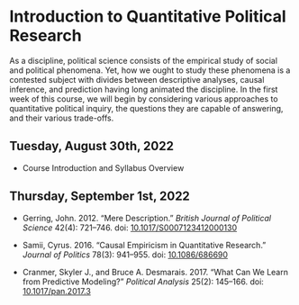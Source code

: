 Introduction to Quantitative Political Research
================

As a discipline, political science consists of the empirical study of
social and political phenomena. Yet, how we ought to study these
phenomena is a contested subject with divides between descriptive
analyses, causal inference, and prediction having long animated the
discipline. In the first week of this course, we will begin by
considering various approaches to quantitative political inquiry, the
questions they are capable of answering, and their various trade-offs.

## Tuesday, August 30th, 2022

-   Course Introduction and Syllabus Overview

## Thursday, September 1st, 2022

-   Gerring, John. 2012. “Mere Description.” *British Journal of
    Political Science* 42(4): 721–746. doi:
    [10.1017/S0007123412000130](https://doi.org/10.1017/S0007123412000130)

-   Samii, Cyrus. 2016. “Causal Empiricism in Quantitative Research.”
    *Journal of Politics* 78(3): 941–955. doi:
    [10.1086/686690](https://doi.org/10.1086/686690)

-   Cranmer, Skyler J., and Bruce A. Desmarais. 2017. “What Can We Learn
    from Predictive Modeling?” *Political Analysis* 25(2): 145–166. doi:
    [10.1017/pan.2017.3](https://doi.org/10.1017/pan.2017.3)
